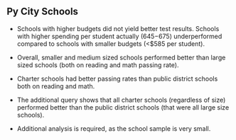 ## Py City Schools ##

  * Schools with higher budgets did not yield better test results. Schools with higher spending per student actually ($645-$675) underperformed compared to schools with smaller budgets (<$585 per student).

  * Overall, smaller and medium sized schools performed better than large sized schools (both on reading and math passing rate).
  
  * Charter schools had better passing rates than public district schools both on reading and math.

  * The additional query shows that all charter schools (regardless of size) performed better than the public district schools (that were all large size schools).

  * Additional analysis is required, as the school sample is very small. 
